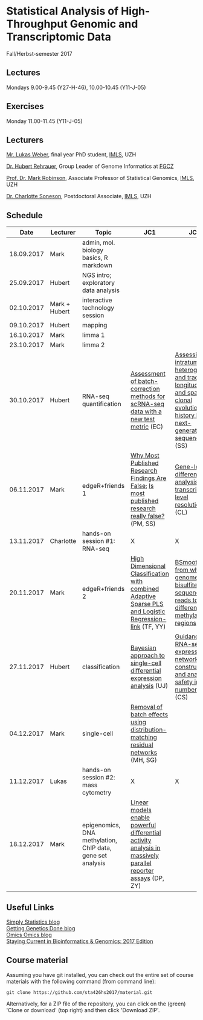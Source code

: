 # Statistical Analysis of High-Throughput Genomic and Transcriptomic Data 
Fall/Herbst-semester 2017

## Lectures
Mondays 9.00-9.45 (Y27-H-46), 10.00-10.45 (Y11-J-05)

## Exercises
Monday 11.00-11.45 (Y11-J-05)

## Lecturers

[Mr. Lukas Weber](https://twitter.com/lmwebr), final year PhD student, [IMLS](http://www.imls.uzh.ch/index.html), UZH  

[Dr. Hubert Rehrauer](http://www.fgcz.ch/the-center/people/rehrauer.html), Group Leader of Genome Informatics at [FGCZ](http://www.fgcz.ch/)  

[Prof. Dr. Mark Robinson](http://www.imls.uzh.ch/research/robinson.html), Associate Professor of Statistical Genomics, [IMLS](http://www.imls.uzh.ch/index.html), UZH  

[Dr. Charlotte Soneson](http://csoneson.github.io/), Postdoctoral Associate, [IMLS](http://www.imls.uzh.ch/index.html), UZH  


## Schedule

| Date  | Lecturer | Topic | JC1 | JC2 
| --- | --- | --- | --- | --- | 
| 18.09.2017  | Mark  | admin, mol. biology basics, R markdown | | | 
| 25.09.2017  | Hubert  | NGS intro; exploratory data analysis | | | 
| 02.10.2017  | Mark + Hubert  | interactive technology session  | | | 
| 09.10.2017  | Hubert  | mapping  | | | 
| 16.10.2017  | Mark  | limma 1   | | | 
| 23.10.2017  | Mark  | limma 2  | | | 
| 30.10.2017  | Hubert  | RNA-seq quantification   | [Assessment of batch-correction methods for scRNA-seq data with a new test metric](https://www.biorxiv.org/content/early/2017/10/09/200345) (EC) |[Assessing intratumor heterogeneity and tracking longitudinal and spatial clonal evolutionary history by next-generation sequencing](http://dx.doi.org/10.1073/pnas.1522203113) (SS) | 
| 06.11.2017  | Mark  | edgeR+friends 1 | [Why Most Published Research Findings Are False](http://journals.plos.org/plosmedicine/article?id=10.1371/journal.pmed.0020124); [Is most published research really false?](https://www.biorxiv.org/content/early/2016/04/27/050575) (PM, SS) | [Gene-level differential analysis at transcript-level resolution](https://doi.org/10.1101/190199) (CL) | 
| 13.11.2017  | Charlotte  | hands-on session #1: RNA-seq  | X | X | 
| 20.11.2017  | Mark  | edgeR+friends 2  | [High Dimensional Classification with combined Adaptive Sparse PLS and Logistic Regression-link](https://www.ncbi.nlm.nih.gov/pubmed/28968879) (TF, YY) | [BSmooth: from whole genome bisulfite sequencing reads to differentially methylated regions](https://genomebiology.biomedcentral.com/articles/10.1186/gb-2012-13-10-r83) (SO) | 
| 27.11.2017  | Hubert  | classification  | [Bayesian approach to single-cell differential expression analysis](http://www.nature.com/nmeth/journal/v11/n7/abs/nmeth.2967.html) (UJ) | [Guidance for RNA-seq co-expression network construction and analysis: safety in numbers](https://www.ncbi.nlm.nih.gov/pubmed/25717192) (CS) | 
| 04.12.2017  | Mark  | single-cell  | [Removal of batch effects using distribution-matching residual networks](https://academic.oup.com/bioinformatics/article/33/16/2539/3611270/Removal-of-batch-effects-using-distribution) (MH, SG)  |  | 
| 11.12.2017  | Lukas  | hands-on session #2: mass cytometry  | X | X | 
| 18.12.2017  | Mark  | epigenomics, DNA methylation, ChIP data, gene set analysis  | [Linear models enable powerful differential activity analysis in massively parallel reporter assays](https://www.biorxiv.org/content/early/2017/09/30/196394) (DP, ZY)  |  | 


## Useful Links
[Simply Statistics blog](http://simplystatistics.org/archive/)  
[Getting Genetics Done blog](http://www.gettinggeneticsdone.com/)  
[Omics Omics blog](http://omicsomics.blogspot.ch/)  
[Staying Current in Bioinformatics & Genomics: 2017 Edition](http://www.gettinggeneticsdone.com/2017/02/staying-current-in-bioinformatics-genomics-2017.html)

## Course material

Assuming you have git installed, you can check out the entire set of course materials with the following command (from command line):
```
git clone https://github.com/sta426hs2017/material.git
```  
Alternatively, for a ZIP file of the repository, you can click on the (green) 'Clone or download' (top right) and then click 'Download ZIP'.
